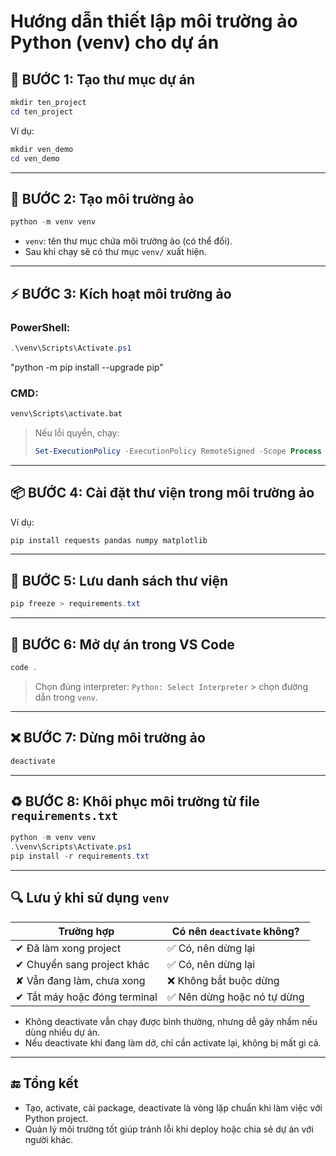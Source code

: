 # Hướng dẫn thiết lập môi trường ảo Python (venv) cho dự án

## 🔧 BƯỚC 1: Tạo thư mục dự án

```powershell
mkdir ten_project
cd ten_project
```

Ví dụ:

```powershell
mkdir ven_demo
cd ven_demo
```

---

## 🌱 BƯỚC 2: Tạo môi trường ảo

```powershell
python -m venv venv
```

- `venv`: tên thư mục chứa môi trường ảo (có thể đổi).
- Sau khi chạy sẽ có thư mục `venv/` xuất hiện.

---

## ⚡ BƯỚC 3: Kích hoạt môi trường ảo

### PowerShell:

```powershell
.\venv\Scripts\Activate.ps1
```
"python -m pip install --upgrade pip"
### CMD:

```cmd
venv\Scripts\activate.bat
```

> Nếu lỗi quyền, chạy:  
> ```powershell
> Set-ExecutionPolicy -ExecutionPolicy RemoteSigned -Scope Process
> ```

---

## 📦 BƯỚC 4: Cài đặt thư viện trong môi trường ảo

Ví dụ:

```powershell
pip install requests pandas numpy matplotlib

```

---

## 📝 BƯỚC 5: Lưu danh sách thư viện

```powershell
pip freeze > requirements.txt
```

---

## 🧠 BƯỚC 6: Mở dự án trong VS Code

```powershell
code .
```

> Chọn đúng interpreter: `Python: Select Interpreter` > chọn đường dẫn trong `venv`.

---

## ❌ BƯỚC 7: Dừng môi trường ảo

```powershell
deactivate
```

---

## ♻️ BƯỚC 8: Khôi phục môi trường từ file `requirements.txt`

```powershell
python -m venv venv
.\venv\Scripts\Activate.ps1
pip install -r requirements.txt
```

---

## 🔍 Lưu ý khi sử dụng `venv`

| Trường hợp                           | Có nên `deactivate` không? |
|--------------------------------------|-----------------------------|
| ✔ Đã làm xong project                | ✅ Có, nên dừng lại         |
| ✔ Chuyển sang project khác           | ✅ Có, nên dừng lại         |
| ✘ Vẫn đang làm, chưa xong            | ❌ Không bắt buộc dừng      |
| ✔ Tắt máy hoặc đóng terminal         | ✅ Nên dừng hoặc nó tự dừng |

- Không deactivate vẫn chạy được bình thường, nhưng dễ gây nhầm nếu dùng nhiều dự án.
- Nếu deactivate khi đang làm dở, chỉ cần activate lại, không bị mất gì cả.

---

## 🔚 Tổng kết

- Tạo, activate, cài package, deactivate là vòng lặp chuẩn khi làm việc với Python project.
- Quản lý môi trường tốt giúp tránh lỗi khi deploy hoặc chia sẻ dự án với người khác.
